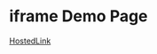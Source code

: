 # iframe Demo Page
[HostedLink](https://www.example.com](https://ganesh-patel.github.io/iframe-Demo/)https://ganesh-patel.github.io/iframe-Demo/)
